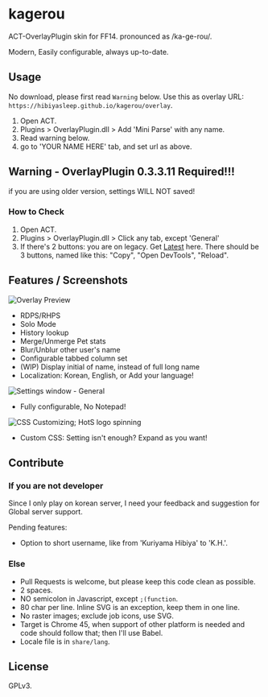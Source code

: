 # kagerou

ACT-OverlayPlugin skin for FF14. pronounced as /ka-ge-rou/.

Modern, Easily configurable, always up-to-date.


## Usage

No download, please first read `Warning` below.
Use this as overlay URL: `https://hibiyasleep.github.io/kagerou/overlay`.

1. Open ACT.
2. Plugins > OverlayPlugin.dll > Add 'Mini Parse' with any name.
3. Read warning below.
4. go to 'YOUR NAME HERE' tab, and set url as above.

## Warning - **OverlayPlugin 0.3.3.11** Required!!!

if you are using older version, settings WILL NOT saved!

### How to Check

1. Open ACT.
2. Plugins > OverlayPlugin.dll > Click any tab, except 'General'
3. If there's 2 buttons: you are on legacy. Get [Latest](https://github.com/hibiyasleep/OverlayPlugin/releases/tag/0.3.3.11) here.
   There should be 3 buttons, named like this: "Copy", "Open DevTools", "Reload".

## Features / Screenshots

![Overlay Preview](https://d.hibiya.moe/obZ.png)

* RDPS/RHPS
* Solo Mode
* History lookup
* Merge/Unmerge Pet stats
* Blur/Unblur other user's name
* Configurable tabbed column set
* (WIP) Display initial of name, instead of full long name
* Localization: Korean, English, or Add your language!

![Settings window - General](https://d.hibiya.moe/zLm.png)

* Fully configurable, No Notepad!

![CSS Customizing; HotS logo spinning](https://d.hibiya.moe/rne.png)

* Custom CSS: Setting isn't enough? Expand as you want!

## Contribute

### If you are not developer

Since I only play on korean server, I need your feedback and suggestion for
Global server support.

Pending features:

* Option to short username, like from 'Kuriyama Hibiya' to 'K.H.'.

### Else

* Pull Requests is welcome, but please keep this code clean as possible.
* 2 spaces.
* NO semicolon in Javascript, except `;(function`.
* 80 char per line. Inline SVG is an exception, keep them in one line.
* No raster images; exclude job icons, use SVG.
* Target is Chrome 45, when support of other platform is needed and code should
  follow that; then I'll use Babel.
* Locale file is in `share/lang`.

## License

GPLv3.
